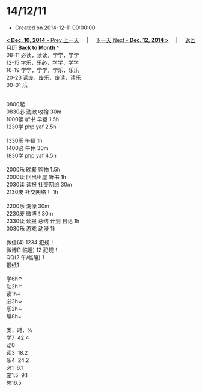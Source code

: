 # 14/12/11

- Created on 2014-12-11 00:00:00

[**< Dec. 10, 2014** - Prev 上一天](_archived/lifelogs/2014/12/d10.md) &nbsp; &nbsp; | &nbsp; &nbsp; [下一天 Next - **Dec. 12, 2014 >**](_archived/lifelogs/2014/12/d12.md) &nbsp; &nbsp; |  &nbsp; &nbsp; [返回月历 **Back to Month ^**](_archived/lifelogs/2014/12/index.md)
<br/>08-11 必读，读读，学学，学学<br/>12-15 学乐，乐必，学学，学学<br/>16-19 学学，学学，学乐，乐乐<br/>20-23 读废，废乐，废读，读乐<br/>00-01 乐<div><br/></div>0800起<br/>0830必 洗漱 收拾 30m<br/>1000读 听书 早餐 1.5h<br/>1230学 php yaf 2.5h<div><br/></div>1330乐 午餐 1h<br/>1400必 午休 30m<br/>1830学 php yaf 4.5h<div><br/></div>2000乐 晚餐 购物 1.5h<br/>2000读 回出租屋 听书 1h<br/>2030读 读报 社交网络 30m<br/>2130废 社交网络！ 1h<div><br/></div>2200乐 洗澡 30m<br/>2230废 微博！30m<br/>2330读 读报 总结 计划 日记 1h<br/>0030乐 游戏 动漫 1h<div><br/></div>微信(4) 1234 犯规！<br/>微博(1 临睡) 12 犯规！<br/>QQ(2 午/临睡) 1<br/>报纸1<div><br/></div>学6h↑<br/>动2h↑<br/>读1h↓<br/>必3h↓<br/>乐2h↓<br/>睡8h=<div><br/></div>类，时，%<br/>学7  42.4<br/>动0<br/>读3  18.2<br/>乐4  24.2<br/>必1  6.1<br/>废1.5  9.1<br/>总16.5</div>

